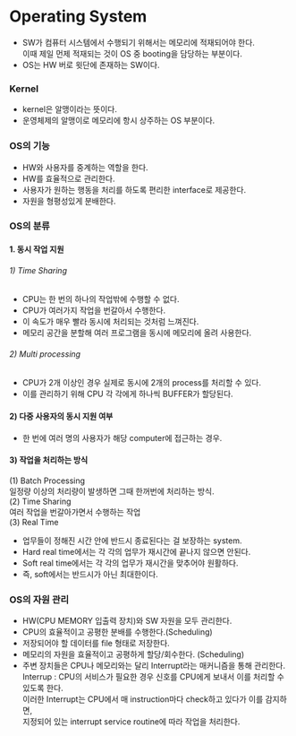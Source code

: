 # Operating System

- SW가 컴퓨터 시스템에서 수행되기 위해서는 메모리에 적재되어야 한다. <br>
이때 제일 먼제 적재되는 것이 OS 중 booting을 담당하는 부분이다. <br>
- OS는 HW 버로 윗단에 존재하는 SW이다.

### Kernel
- kernel은 알맹이라는 뜻이다.
- 운영체제의 알맹이로 메모리에 항시 상주하는 OS 부분이다.


### OS의 기능
- HW와 사용자를 중계하는 역할을 한다.
- HW를 효율적으로 관리한다.
- 사용자가 원하는 행동을 처리를 하도록 편리한 interface로 제공한다.
- 자원을 형평성있게 분배한다.

### OS의 분류

#### 1. 동시 작업 지원
###### 1) Time Sharing
 - CPU는 한 번의 하나의 작업밖에 수행할 수 없다.
 - CPU가 여러가지 작업을 번갈아서 수행한다.
 - 이 속도가 매우 빨라 동시에 처리되는 것처럼 느껴진다.
 - 메모리 공간을 분할해 여러 프로그램을 동시에 메모리에 올려 사용한다.

###### 2) Multi processing
 - CPU가 2개 이상인 경우 실제로 동시에 2개의 process를 처리할 수 있다.
 - 이를 관리하기 위해 CPU 각 각에게 하나씩 BUFFER가 할당된다.

####  2) 다중 사용자의 동시 지원 여부
 - 한 번에 여러 명의 사용자가 해당 computer에 접근하는 경우.

####  3) 작업을 처리하는 방식
 (1) Batch Processing <br>
 일정량 이상의 처리량이 발생하면 그때 한꺼번에 처리하는 방식.<br>
 (2) Time Sharing <br>
 여러 작업을 번갈아가면서 수행하는 작업 <br>
 (3) Real Time <br>
 - 업무들이 정해진 시간 안에 반드시 종료된다는 걸 보장하는 system.
 - Hard real time에서는 각 각의 업무가 재시간에 끝나지 않으면 안된다.
 - Soft real time에서는 각 각의 업무가 재시간을 맞추어야 원활하다.
 - 즉, soft에서는 반드시가 아닌 최대한이다.


### OS의 자원 관리
 - HW(CPU MEMORY 입출력 장치)와 SW 자원을 모두 관리한다.
 - CPU의 효율적이고 공평한 분배를 수행한다.(Scheduling)
 - 저장되어야 할 데이터를 file 형태로 저장한다.
 - 메모리의 자원을 효율적이고 공평하게 할당/회수한다. (Scheduling)
 - 주변 장치들은 CPU나 메모리와는 달리 Interrupt라는 매커니즘을 통해 관리한다.<br>
 Interrup : CPU의 서비스가 필요한 경우 신호를 CPU에게 보내서 이를 처리할 수 있도록 한다. <br>
 이러한 Interrupt는 CPU에서 매 instruction마다 check하고 있다가 이를 감지하면, <br>
 지정되어 있는 interrupt service routine에 따라 작업을 처리한다. <br>
 
